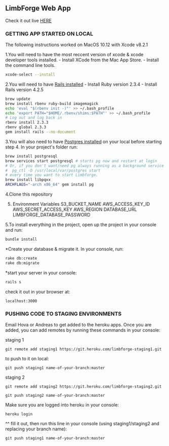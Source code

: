 ## LimbForge Web App
Check it out live [HERE](http://limbforge.herokuapp.com/)

### GETTING APP STARTED ON LOCAL
The following instructions worked on MacOS 10.12 with Xcode v8.2.1

1.You will need to have the most reccent version of xcode & xcode developer tools installed.
	- Install XCode from the Mac App Store.
	- Install the command line tools.
```bash
xcode-select --install
```

2.You will need to have [Rails installed](http://guides.railsgirls.com/install)
    - Install Ruby version 2.3.4
    - Install Rails version 4.2.5
```bash
brew update
brew install rbenv ruby-build imagemagick
echo 'eval "$(rbenv init -)"' >> ~/.bash_profile
echo 'export PATH="$HOME/.rbenv/shims:$PATH"' >> ~/.bash_profile
# Log out and log back in
rbenv install 2.3.3
rbenv global 2.3.3
gem install rails --no-document
```

3.You will also need to have [Postgres installed](http://postgresapp.com/) on your local before starting step 4. In your project's folder run:

```bash
brew install postgresql
brew services start postgresql # starts pg now and restart at login
# Or, if you don't want/need pg always running as a background service you can just run:
#  pg_ctl -D /usr/local/var/postgres start
# every time you want to start Limbforge.
brew install libpqxx
ARCHFLAGS="-arch x86_64" gem install pg
```

4.Clone this repository

5. Environment Variables
S3_BUCKET_NAME
AWS_ACCESS_KEY_ID
AWS_SECRET_ACCESS_KEY
AWS_REGION
DATABASE_URL
LIMBFORGE_DATABASE_PASSWORD

5.To install everything in the project, open up the project in your console and run:
```bash
bundle install
```
*Create your database & migrate it. In your console, run:
```bash
rake db:create
rake db:migrate
```
*start your server in your console:
```bash
rails s
```
check it out in your browser at:
```
localhost:3000
```

### PUSHING CODE TO STAGING ENVIRONMENTS
Email Hova or Andreas to get added to the heroku apps. Once you are added, you can add remotes by running these commands in your console:

staging 1

```
git remote add staging1 https://git.heroku.com/limbforge-staging1.git
```

to push to it on local:

```
git push staging1 name-of-your-branch:master
```

staging 2

```
git remote add staging2 https://git.heroku.com/limbforge-staging2.git
```

```
git push staging2 name-of-your-branch:master
```

Make sure you are logged into heroku in your console:

```
heroku login
```

^^ fill it out, then run this line in your console (using staging1/staging2 and replacing your branch name):
```
git push staging1 name-of-your-branch:master
```
